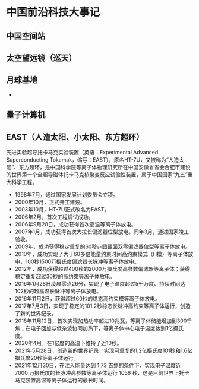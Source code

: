 # 中国前沿科技大事记

## 中国空间站

## 太空望远镜（巡天）

## 月球基地
* 

## 量子计算机

## EAST（人造太阳、小太阳、东方超环）
先进实验超导托卡马克实验装置（英语：Experimental Advanced Superconducting Tokamak，缩写：EAST），原名HT-7U，又被称为“人造太阳”、东方超环，是中国科学院等离子体物理研究所在中国安徽省省会合肥市建设的世界第一个全超导磁体托卡马克核聚变反应试验性装置，属于中国国家“九五”重大科学工程。
* 1998年7月，通过国家发展计划委员会立项。
* 2000年10月，正式开工建设。
* 2003年10月，HT-7U正式改名为EAST。
* 2006年2月，首次工程调试成功。
* 2006年9月28日，成功获得首次高温等离子体放电。
* 2007年1月，成功获得首次大拉长偏滤器位型放电。同年3月，通过国家竣工验收。
* 2009年，成功获得稳定重复的60秒非圆截面双零偏滤器位型等离子体放电。
* 2010年，成功实现了大于60多倍能量约束时间高约束模式（H模）等离子体放电，100秒1500万摄氏度偏滤器长脉冲等离子体放电。
* 2012年，成功获得超过400秒的2000万摄氏度高参数偏滤器等离子体；获得稳定重复超过30秒的高约束等离子体放电。
* 2016年1月28日凌晨零点26分，实现了电子温度超过5千万度、持续时间达102秒的超高温长脉冲等离子体放电。
* 2016年11月2日，获得超过60秒的稳态高约束模等离子体放电。
* 2017年7月3日，实现了稳定的101.2秒稳态长脉冲高约束等离子体运行，创造了新的世界纪录。
* 2018年11月12日，首次实现加热功率超过10兆瓦，等离子体储能增加到300千焦；在电子回旋与低杂波协同加热下，等离子体中心电子温度达到1亿摄氏度。
* 2020年4月，在1亿度的高温下维持了近10秒。
* 2021年5月28日，创造新的世界纪录，实现可重复的1.2亿摄氏度101秒和1.6亿摄氏度20秒等离子体运行。
* 2021年12月30日，在注入能量达到 1.73 吉焦的条件下，实现电子温度近 7000 万摄氏度的长脉冲高参数等离子体运行 1056 秒，这是目前世界上托卡马克装置高温等离子体运行的最长时间。
